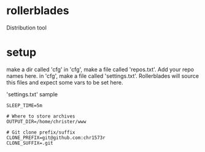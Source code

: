 # rollerblades
Distribution tool

# setup
make a dir called 'cfg'
in 'cfg', make a file called 'repos.txt'. Add your repo names here.
in 'cfg', make a file called 'settings.txt'. Rollerblades will source this files and expect some vars to be set here.

'settings.txt' sample
```# How often repos are downloaded and deployed
SLEEP_TIME=5m

# Where to store archives
OUTPUT_DIR=/home/christer/www

# Git clone prefix/suffix
CLONE_PREFIX=git@github.com:chr1573r
CLONE_SUFFIX=.git
```

